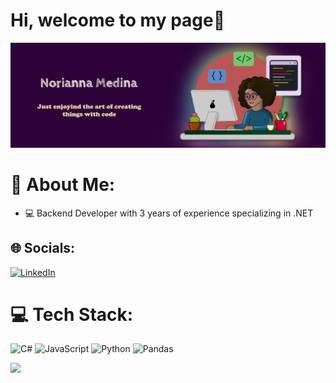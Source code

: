 # Hi, welcome to my page👋
![alt text](https://github.com/norians/norians/blob/main/cabeceragithub.jpg?raw=true)

# 💫 About Me:
- 💻 Backend Developer with 3 years of experience specializing in .NET

## 🌐 Socials:
[![LinkedIn](https://img.shields.io/badge/LinkedIn-%230077B5.svg?logo=linkedin&logoColor=white)](https://www.linkedin.com/in/noriannamedina/) 

# 💻 Tech Stack:
![C#](https://img.shields.io/badge/c%23-%23239120.svg?style=for-the-badge&logo=csharp&logoColor=white) ![JavaScript](https://img.shields.io/badge/javascript-%23323330.svg?style=for-the-badge&logo=javascript&logoColor=%23F7DF1E) ![Python](https://img.shields.io/badge/python-3670A0?style=for-the-badge&logo=python&logoColor=ffdd54) ![Pandas](https://img.shields.io/badge/pandas-%23150458.svg?style=for-the-badge&logo=pandas&logoColor=white)

![](https://github-readme-stats.vercel.app/api/top-langs/?username=norians&theme=rose&hide_border=false&include_all_commits=false&count_private=false&layout=compact)

